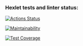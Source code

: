 ### Hexlet tests and linter status:
[![Actions Status](https://github.com/xushaha/java-project-78/workflows/hexlet-check/badge.svg)](https://github.com/xushaha/java-project-78/actions)


[![Maintainability](https://api.codeclimate.com/v1/badges/c6a9d7f42c9c6019b8dd/maintainability)](https://codeclimate.com/github/xushaha/java-project-78/maintainability)


[![Test Coverage](https://api.codeclimate.com/v1/badges/c6a9d7f42c9c6019b8dd/test_coverage)](https://codeclimate.com/github/xushaha/java-project-78/test_coverage)
